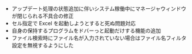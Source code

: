 * アップデート処理の状態追加に伴いシステム稼働中にマネージャウィンドウが閉じられる不具合の修正
* セル指定で Excel を起動しようとすると死ぬ問題対応
* 自身の保持するプログラムをドバーっと起動だけする機能の追加
* ファイル検索時にファイル名が入力されていない場合はファイル名フィルタ設定を無視するようにした
